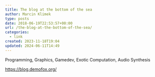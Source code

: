 ```yaml
---
title: The blog at the bottom of the sea
author: Marcin Klimek
type: posts
date: 2018-06-19T22:53:57+00:00
url: /the-blog-at-the-bottom-of-the-sea/
categories:
  - link
created: 2023-11-18T19:04
updated: 2024-06-11T14:49
---
```


Programming, Graphics, Gamedev, Exotic Computation, Audio Synthesis

https://blog.demofox.org/